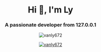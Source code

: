 <h1 align="center">Hi 👋, I'm Ly</h1>
<h3 align="center">A passionate developer from 127.0.0.1</h3>

<p align="center"> <img src="https://komarev.com/ghpvc/?username=vanly672&label=Profile%20views&color=0e75b6&style=flat" alt="vanly672" /> </p>

<p align="center"> <a href="https://github.com/ryo-ma/github-profile-trophy"><img src="https://github-profile-trophy.vercel.app/?username=vanly672" alt="vanly672" /></a> </p>
